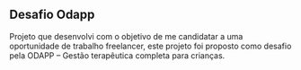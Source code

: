 ## Desafio Odapp

Projeto que desenvolvi com o objetivo de me candidatar a uma oportunidade de trabalho freelancer, este projeto foi proposto como desafio pela ODAPP – Gestão terapêutica completa para crianças.
